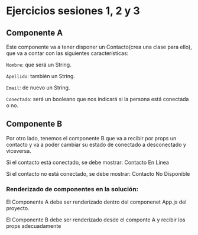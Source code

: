 # Ejercicios sesiones 1, 2 y 3
## Componente A
Este componente va a tener disponer un Contacto(crea una clase para ello), que va a contar con las siguientes características:

`Nombre`: que será un String.

`Apellido`: también un String.

`Email`: de nuevo un String.

`Conectado`: será un booleano que nos indicará si la persona está conectada o no.

## Componente B
Por otro lado, tenemos el componente B que va a recibir por props un contacto y va a poder cambiar su estado de conectado a desconectado y viceversa.

Si el contacto está conectado, se debe mostrar: Contacto En Línea

Si el contacto no está conectado, se debe mostrar: Contacto No Disponible

### Renderizado de componentes en la solución:

El Componente A debe ser renderizado dentro del componenet App.js del proyecto.

El Componente B debe ser renderizado desde el componte A y recibir los props adecuadamente